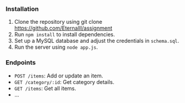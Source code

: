 ### Installation
1. Clone the repository using git clone https://github.com/EternalII/assignment
2. Run `npm install` to install dependencies.
3. Set up a MySQL database and adjust the credentials in `schema.sql`.
4. Run the server using `node app.js`.

### Endpoints
- `POST /items`: Add or update an item.
- `GET /category/:id`: Get category details.
- `GET /items`: Get all items.
- ...
